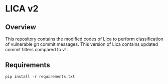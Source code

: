 # LICA v2


## Overview

This repository contains the modified codes of [Lica](https://github.com/sam4k/lica) to perform classification of vulnerable git commit messages.
This version of Lica contains updated commit filters compared to v1.


## Requirements
  

```
pip install -r requirements.txt
```
